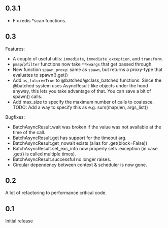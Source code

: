 ## 0.3.1
 - Fix redis *scan functions.

## 0.3
Features:
 - A couple of useful utils: `immediate`, `immediate_exception`, and `transform`.
 - `pmap`/`pfilter` functions now take `**kwargs` that get passed through.
 - New function `spawn_proxy`: same as `spawn`, but returns a proxy-type that evaluates to spawn().get()
 - Add `as_future=True` to @batched/@class_batched functions. Since the @batched system
   uses AsyncResult-like objects under the hood anyway, this lets you take advantage of
   that. You can save a bit of spawn() calls.
 - Add max_size to specify the maximum number of calls to coalesce.
   TODO: Add a way to specify this as e.g. sum(map(len, args_list))

Bugfixes:
 - BatchAsyncResult.wait was broken if the value was not available at the time of the call.
 - BatchAsyncResult.get has support for the timeout arg.
 - BatchAsyncResult.get_nowait exists (alias for .get(block=False))
 - BatchAsyncResult.set_exc_info now properly sets .exception (in case .get() is called multiple times).
 - BatchAsyncResult.successful no longer raises.
 - Circular dependency between context & scheduler is now gone.

## 0.2
A lot of refactoring to performance critical code.

## 0.1
Initial release
